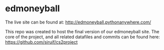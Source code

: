 # edmoneyball

The live site can be found at: http://edmoneyball.pythonanywhere.com/

This repo was created to host the final version of our edmoneyball site. 
The core of the project, and all related datafiles and commits can be found here:
https://github.com/siruif/cs2project 
